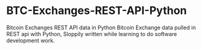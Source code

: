 # BTC-Exchanges-REST-API-Python
Bitcoin Exchanges REST API data in Python
Bitcoin Exchange data pulled in REST api with Python, Sloppily written while learning to do software development work. 
